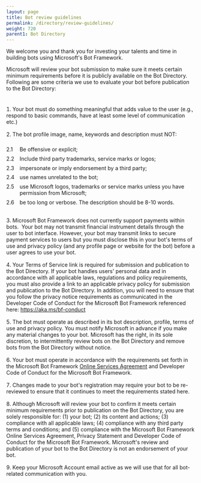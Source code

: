 ```yaml
---
layout: page
title: Bot review guidelines
permalink: /directory/review-guidelines/
weight: 720
parent1: Bot Directory
---
```


<style>
      ol.list-counter {
        padding:1ex 0;
        counter-reset: category;
        list-style-position: inside;
      }
      ol.list-counter > li {
        margin-top: 1rem;
        margin-bottom: 1rem;
        counter-increment: category;
      }
      
      ol.list-counter ol {
        padding:1ex 0;
        list-style-type: decimal;
        list-style-position: inside;
        margin-left: 2em;
        margin-bottom: 1em;        
      }
      ol.list-counter ol li {
        position: relative;        
        display: block;
        counter-increment: item;
        padding-left: 1ex;
        padding-bottom: 1ex;
      }
      
      ol.list-counter ol li:firt-child {
        position: relative;        
        display: block;
        counter-reset: item;
      }
      
      ol.list-counter  ol  li:before {
        position: absolute;        
        content: counter(category)'.'counter(item);
        left: -2em;
        text-align: right;        
      }

    </style>

We welcome you and thank you for investing your talents and time in building bots using Microsoft's Bot Framework.

Microsoft will review your bot submission to make sure it meets certain minimum requirements before it is publicly available on the Bot Directory. Following are some criteria we use to evaluate your bot before publication to the Bot Directory:

<section>
    <ol class="list-counter">
<li>Your bot must do something meaningful that adds value to the user (e.g., respond to basic commands, have at least some level of communication etc.)</li>

<li>The bot profile image, name, keywords and description must NOT:</li>
<ol>
<li>Be offensive or explicit;</li>
<li>Include third party trademarks, service marks or logos;</li>
<li>impersonate or imply endorsement by a third party;</li>
<li>use names unrelated to the bot;</li>
<li>use Microsoft logos, trademarks or service marks unless you have permission from Microsoft;</li>
<li>be too long or verbose. The description should be 8-10 words.</li>
</ol>
<li>Microsoft Bot Framework does not currently support payments within bots.  Your bot may not transmit financial instrument details through the user to bot interface. However, your bot may transmit links to secure payment services to users but you must disclose this in your bot's terms of use and privacy policy (and any profile page or website for the bot) before a user agrees to use your bot. </li>
<li>Your Terms of Service link is required for submission and publication to the Bot Directory. If your bot handles users' personal data and in accordance with all applicable laws, regulations and policy requirements, you must also provide a link to an applicable privacy policy for submission and publication to the Bot Directory. In addition, you will need to ensure that you follow the privacy notice requirements as communicated in the Developer Code of Conduct for the Microsoft Bot Framework referenced here: <a href="https://aka.ms/bf-conduct" class="uri">https://aka.ms/bf-conduct</a></li>
<li>The bot must operate as described in its bot description, profile, terms of use and privacy policy. You must notify Microsoft in advance if you make any material changes to your bot. Microsoft has the right, in its sole discretion, to intermittently review bots on the Bot Directory and remove bots from the Bot Directory without notice.</li>
<li>Your bot must operate in accordance with the requirements set forth in the Microsoft Bot Framework <a href="http://aka.ms/bf-terms">Online Services Agreement</a> and Developer Code of Conduct for the Microsoft Bot Framework.</li>
<li>Changes made to your bot's registration may require your bot to be re-reviewed to ensure that it continues to meet the requirements stated here.</li>
<li>Although Microsoft will review your bot to confirm it meets certain minimum requirements prior to publication on the Bot Directory, you are solely responsible for: (1) your bot; (2) its content and actions; (3) compliance with all applicable laws; (4) compliance with any third party terms and conditions; and (5) compliance with the Microsoft Bot Framework Online Services Agreement, Privacy Statement and Developer Code of Conduct for the Microsoft Bot Framework. Microsoft's review and publication of your bot to the Bot Directory is not an endorsement of your bot.</li>
<li>Keep your Microsoft Account email active as we will use that for all bot-related communication with you.</li>
    </ol>
  </section>